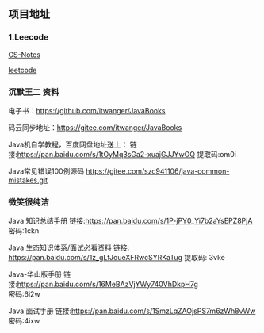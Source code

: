 ## 项目地址



### 1.Leecode

[CS-Notes](https://github.com.cnpmjs.org/CyC2018/CS-Notes.git)


[leetcode](https://github.com.cnpmjs.org/wind-liang/leetcode.git)

### 沉默王二 资料
电子书：https://github.com/itwanger/JavaBooks

码云同步地址：https://gitee.com/itwanger/JavaBooks

Java机自学教程，百度网盘地址送上：
链接:https://pan.baidu.com/s/1tOyMq3sGa2-xuajGJJYwOQ 提取码:om0i 

Java常见错误100例源码
https://gitee.com/szc941106/java-common-mistakes.git

### 微笑很纯洁
Java 知识总结手册
链接:https://pan.baidu.com/s/1P-jPY0_Yi7b2aYsEPZ8PjA 
密码:1ckn

Java 生态知识体系/面试必看资料
链接: https://pan.baidu.com/s/1z_gLfJoueXFRwcSYRKaTug 
提取码: 3vke

Java-华山版手册
链接:https://pan.baidu.com/s/16MeBAzVjYWy740VhDkpH7g  
密码:6i2w

Java 面试手册 
链接:https://pan.baidu.com/s/1SmzLqZAOjsPS7m6zWh8vWw
密码:4ixw



